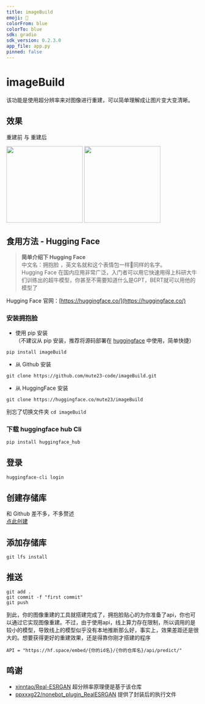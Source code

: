 ```yaml
---
title: imageBuild
emoji: 🏃
colorFrom: blue
colorTo: blue
sdk: gradio
sdk_version: 0.2.3.0
app_file: app.py
pinned: false
---
```


# imageBuild

该功能是使用超分辨率来对图像进行重建，可以简单理解成让图片变大变清晰。

## 效果

重建前 与 重建后  

<img src="https://mute23-code.github.io/blogImage/imageBuild-demo/demo.jpg" width="200">
<img src="https://mute23-code.github.io/blogImage/imageBuild-demo/demo(build).jpg" width="200">


## 食用方法 - Hugging Face

> **简单介绍下 Hugging Face**  
> 中文名：拥抱脸 ，英文名就和这个表情包一样🤗同样的名字。  
> Hugging Face 在国内应用非常广泛，入门者可以用它快速用得上科研大牛们训练出的超牛模型，你甚至不需要知道什么是GPT，BERT就可以用他的模型了

Hugging Face 官网：[https://huggingface.co/](https://huggingface.co/)

### 安装拥抱脸

* 使用 pip 安装  
（不建议从 pip 安装，推荐将源码部署在 [huggingface](https://huggingface.co/) 中使用，简单快捷）
```
pip install imageBuild
```
* 从 Github 安装
```
git clone https://github.com/mute23-code/imageBuild.git
```

* 从 HuggingFace 安装
```
git clone https://huggingface.co/mute23/imageBuild
```
别忘了切换文件夹 `cd imageBuild`


### 下载 huggingface hub Cli
```cmd
pip install huggingface_hub
```

## 登录
```cmd
huggingface-cli login
```

## 创建存储库
和 Github 差不多，不多赘述  
[点此创建](huggingface.co/new)

## 添加存储库

```git
git lfs install
```

## 推送
```git
git add .
git commit -f "first commit"
git push
```

到此，你的图像重建的工具就搭建完成了，拥抱脸贴心的为你准备了api，你也可以通过它实现图像重建。不过，由于使用api，线上算力存在限制，所以调用的是较小的模型，导致线上的模型似乎没有本地推断那么好，事实上，效果差距还是很大的。想要获得更好的重建效果，还是得靠你刚才搭建的程序
```
API = "https://hf.space/embed/{你的id名}/{你的仓库名}/api/predict/"
```

## 鸣谢

* [xinntao/Real-ESRGAN](https://github.com/xinntao/Real-ESRGAN) 超分辨率原理便是基于该仓库
* [ppxxxg22/nonebot_plugin_RealESRGAN](https://github.com/ppxxxg22/nonebot_plugin_RealESRGAN) 提供了封装后的执行文件

